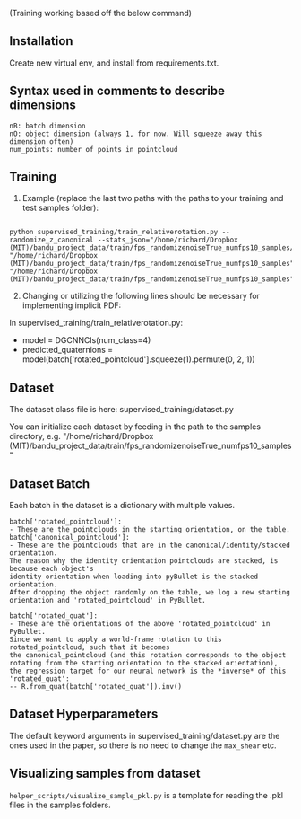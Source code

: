 (Training working based off the below command)

## Installation
Create new virtual env, and install from requirements.txt.

## Syntax used in comments to describe dimensions

```$xslt
nB: batch dimension
nO: object dimension (always 1, for now. Will squeeze away this dimension often)
num_points: number of points in pointcloud
```

## Training
1. Example (replace the last two paths with the paths to your training and test samples folder):
```$xslt

python supervised_training/train_relativerotation.py --randomize_z_canonical --stats_json="/home/richard/Dropbox (MIT)/bandu_project_data/train/fps_randomizenoiseTrue_numfps10_samples/rr_pn_stats.json" "/home/richard/Dropbox (MIT)/bandu_project_data/train/fps_randomizenoiseTrue_numfps10_samples"  "/home/richard/Dropbox (MIT)/bandu_project_data/train/fps_randomizenoiseTrue_numfps10_samples"
```

2. Changing or utilizing the following lines should be necessary for implementing implicit PDF:

In supervised_training/train_relativerotation.py:
- model = DGCNNCls(num_class=4)
- predicted_quaternions = model(batch['rotated_pointcloud'].squeeze(1).permute(0, 2, 1))


## Dataset
The dataset class file is here: supervised_training/dataset.py

You can initialize each dataset by feeding in the path to the samples directory, e.g. 
"/home/richard/Dropbox (MIT)/bandu_project_data/train/fps_randomizenoiseTrue_numfps10_samples"

## Dataset Batch
Each batch in the dataset is a dictionary with multiple values.

```
batch['rotated_pointcloud']: 
- These are the pointclouds in the starting orientation, on the table.
batch['canonical_pointcloud']: 
- These are the pointclouds that are in the canonical/identity/stacked orientation. 
The reason why the identity orientation pointclouds are stacked, is because each object's 
identity orientation when loading into pyBullet is the stacked orientation. 
After dropping the object randomly on the table, we log a new starting orientation and 'rotated_pointcloud' in PyBullet.

batch['rotated_quat']: 
- These are the orientations of the above 'rotated_pointcloud' in PyBullet.
Since we want to apply a world-frame rotation to this rotated_pointcloud, such that it becomes
the canonical_pointcloud (and this rotation corresponds to the object rotating from the starting orientation to the stacked orientation),
the regression target for our neural network is the *inverse* of this 'rotated_quat':
-- R.from_quat(batch['rotated_quat']).inv()
```

## Dataset Hyperparameters
The default keyword arguments in supervised_training/dataset.py are the ones used in the paper, so there is no need to change the `max_shear` etc.

## Visualizing samples from dataset
`helper_scripts/visualize_sample_pkl.py` is a template for reading the .pkl files in the samples folders.